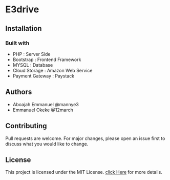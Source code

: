 # E3drive

## Installation


### Built with

* PHP : Server Side
* Bootstrap : Frontend Framework
* MYSQL : Database
* Cloud Storage : Amazon Web Service
* Payment Gateway : Paystack

## Authors
* Aboajah Emmanuel @mannye3 
* Emmanuel Okeke   @12march

## Contributing

Pull requests are welcome. For major changes, please open an issue first to discuss what you would like to change.

## License
This project is licensed under the MIT License. [click Here](https://choosealicense.com/licenses/mit/) for more details.
